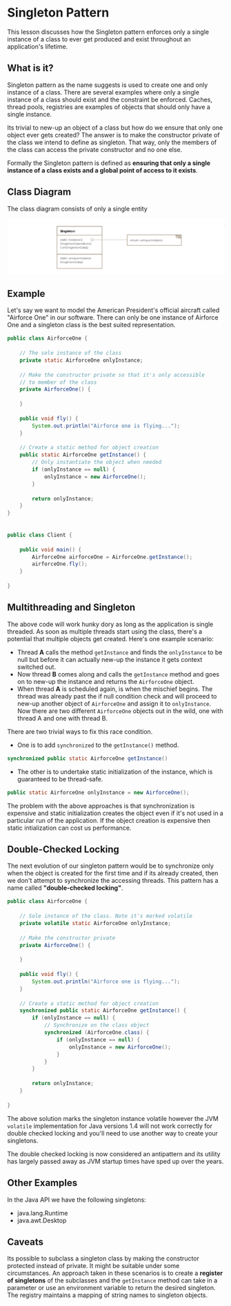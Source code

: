 # Singleton Pattern
This lesson discusses how the Singleton pattern enforces only a single instance of a class to ever get produced and exist throughout an application's lifetime.


## What is it?
Singleton pattern as the name suggests is used to create one and only instance of a class. There are several examples where only a single instance of a class should exist and the constraint be enforced. Caches, thread pools, registries are examples of objects that should only have a single instance.

Its trivial to new-up an object of a class but how do we ensure that only one object ever gets created? The answer is to make the constructor private of the class we intend to define as singleton. That way, only the members of the class can access the private constructor and no one else.

Formally the Singleton pattern is defined as **ensuring that only a single instance of a class exists and a global point of access to it exists**.


## Class Diagram
The class diagram consists of only a single entity

<p align="center">
    <img src="../media-files/singleton.png" alt="Singleton pattern class diagram">
</p>


## Example
Let's say we want to model the American President's official aircraft called "Airforce One" in our software. There can only be one instance of Airforce One and a singleton class is the best suited representation.

```java
public class AirforceOne {

    // The sole instance of the class
    private static AirforceOne onlyInstance;

    // Make the constructor private so that it's only accessible
    // to member of the class
    private AirforceOne() {

    }

    public void fly() {
        System.out.println("Airforce one is flying...");
    }

    // Create a static method for object creation
    public static AirforceOne getInstance() {
        // Only instantiate the object when needed
        if (onlyInstance == null) {
            onlyInstance = new AirforceOne();
        }

        return onlyInstance;
    }
}


public class Client {

    public void main() {
        AirforceOne airforceOne = AirforceOne.getInstance();
        airforceOne.fly();
    }

}
```


## Multithreading and Singleton
The above code will work hunky dory as long as the application is single threaded. As soon as multiple threads start using the class, there's a potential that multiple objects get created. Here's one example scenario:

* Thread **A** calls the method `getInstance` and finds the `onlyInstance` to be null but before it can actually new-up the instance it gets context switched out.
* Now thread **B** comes along and calls the `getInstance` method and goes on to new-up the instance and returns the `AirforceOne` object.
* When thread **A** is scheduled again, is when the mischief begins. The thread was already past the if null condition check and will proceed to new-up another object of `AirforceOne` and assign it to `onlyInstance`. Now there are two different `AirforceOne` objects out in the wild, one with thread A and one with thread B.

There are two trivial ways to fix this race condition.
* One is to add `synchronized` to the `getInstance()` method.
```java
synchronized public static AirforceOne getInstance()
```

* The other is to undertake static initialization of the instance, which is guaranteed to be thread-safe.
```java
public static AirforceOne onlyInstance = new AirforceOne();
```

The problem with the above approaches is that synchronization is expensive and static initialization creates the object even if it's not used in a particular run of the application. If the object creation is expensive then static intialization can cost us performance.


## Double-Checked Locking
The next evolution of our singleton pattern would be to synchronize only when the object is created for the first time and if its already created, then we don't attempt to synchronize the accessing threads. This pattern has a name called **"double-checked locking"**.

```java
public class AirforceOne {

    // Sole instance of the class. Note it's marked volatile
    private volatile static AirforceOne onlyInstance;

    // Make the constructor private
    private AirforceOne() {

    }

    public void fly() {
        System.out.println("Airforce one is flying...");
    }

    // Create a static method for object creation
    synchronized public static AirforceOne getInstance() {
        if (onlyInstance == null) {
            // Synchronize on the class object
            synchronized (AirforceOne.class) {
                if (onlyInstance == null) {
                    onlyInstance = new AirforceOne();
                }
            }
        }

        return onlyInstance;
    }

}
```

The above solution marks the singleton instance volatile however the JVM `volatile` implementation for Java versions 1.4 will not work correctly for double checked locking and you'll need to use another way to create your singletons.

The double checked locking is now considered an antipattern and its utility has largely passed away as JVM startup times have sped up over the years.


## Other Examples
In the Java API we have the following singletons:

* java.lang.Runtime
* java.awt.Desktop


## Caveats
Its possible to subclass a singleton class by making the constructor protected instead of private. It might be suitable under some circumstances. An approach taken in these scenarios is to create a **register of singletons** of the subclasses and the `getInstance` method can take in a parameter or use an environment variable to return the desired singleton. The registry maintains a mapping of string names to singleton objects.